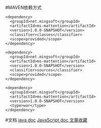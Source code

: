 #MAVEN依赖方式
```
<dependency>
  <groupId>net.mingsoft</groupId>
  <artifactId>ms-mattention</artifactId>
  <version>1.0.0-SNAPSHOT</version>
  <classifier>classes</classifier>
  <scope>provided</scope>
</dependency>

<dependency>
  <groupId>net.mingsoft</groupId>
  <artifactId>ms-mattention</artifactId>
  <version>1.0.0-SNAPSHOT</version>
  <classifier>sources</classifier>
  <scope>provided</scope>
</dependency>

<dependency>
  <groupId>net.mingsoft</groupId>
  <artifactId>ms-mattention</artifactId>
  <version>1.0.0-SNAPSHOT</version>
  <type>war</type>
</dependency>
```

#文档
[java doc](http://api.ms.mingsoft.net/mattention/)
[JavaScript doc 文章收藏](http://ms.mingsoft.net/html/86/6507/6510/index.html#ms_mcms_attention_save)